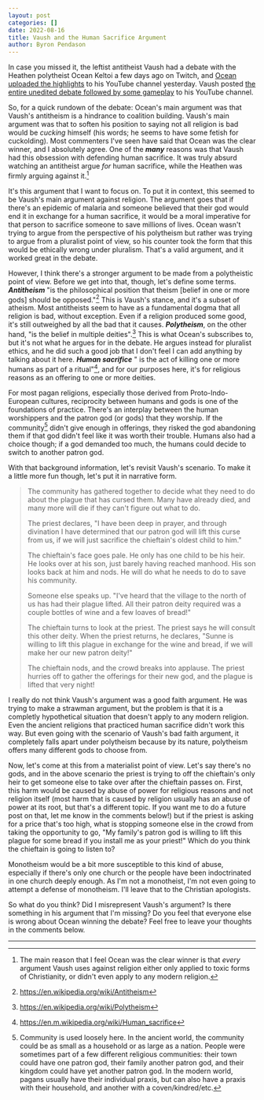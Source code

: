```yaml
---
layout: post
categories: []
date: 2022-08-16
title: Vaush and the Human Sacrifice Argument
author: Byron Pendason
---
```


In case you missed it, the leftist antitheist Vaush had a debate with the Heathen polytheist Ocean Keltoi a few days ago on Twitch, and [Ocean uploaded the highlights](https://youtu.be/IoYNXbqDctI) to his YouTube channel yesterday. Vaush posted [the entire unedited debate followed by some gameplay](https://youtu.be/H011hBnJAkE) to his YouTube channel. 

So, for a quick rundown of the debate: Ocean's main argument was that Vaush's antitheism is a hindrance to coalition building. Vaush's main argument was that to soften his position to saying not all religion is bad would be *cucking* himself (his words; he seems to have some fetish for cuckolding). Most commenters I've seen have said that Ocean was the clear winner, and I absolutely agree. One of the ***many*** reasons was that Vaush had this obsession with defending human sacrifice. It was truly absurd watching an antitheist argue *for* human sacrifice, while the Heathen was firmly arguing against it.[^5]

It's this argument that I want to focus on. To put it in context, this seemed to be Vaush's main argument against religion. The argument goes that if there's an epidemic of malaria and someone believed that their god would end it in exchange for a human sacrifice, it would be a moral imperative for that person to sacrifice someone to save millions of lives. Ocean wasn't trying to argue from the perspective of his polytheism but rather was trying to argue from a pluralist point of view, so his counter took the form that this would be ethically wrong under pluralism. That's a valid argument, and it worked great in the debate. 

However, I think there's a stronger argument to be made from a polytheistic point of view. Before we get into that, though, let's define some terms. ***Antitheism*** "is the philosophical position that theism [belief in one or more gods] should be opposed."[^1] This is Vaush's stance, and it's a subset of atheism. Most antitheists seem to have as a fundamental dogma that all religion is bad, without exception. Even if a religion produced some good, it's still outweighed by all the bad that it causes. ***Polytheism***, on the other hand, "is the belief in multiple deities".[^2] This is what Ocean's subscribes to, but it's not what he argues for in the debate. He argues instead for pluralist ethics, and he did such a good job that I don't feel I can add anything by talking about it here. ***Human sacrifice*** " is the act of killing one or more humans as part of a ritual"[^3], and for our purposes here, it's for religious reasons as an offering to one or more deities.

For most pagan religions, especially those derived from Proto-Indo-European cultures, reciprocity between humans and gods is one of the foundations of practice. There's an interplay between the human worshippers and the patron god (or gods) that they worship. If the community[^4] didn't give enough in offerings, they risked the god abandoning them if that god didn't feel like it was worth their trouble. Humans also had a choice though; if a god demanded too much, the humans could decide to switch to another patron god.

With that background information, let's revisit Vaush's scenario. To make it a little more fun though, let's put it in narrative form.

> The community has gathered together to decide what they need to do about the plague that has cursed them. Many have already died, and many more will die if they can't figure out what to do.
> 
> The priest declares, "I have been deep in prayer, and through divination I have determined that our patron god will lift this curse from us, if we will just sacrifice the chieftain's oldest child to him."
> 
> The chieftain's face goes pale. He only has one child to be his heir. He looks over at his son, just barely having reached manhood. His son looks back at him and nods. He will do what he needs to do to save his community.
> 
> Someone else speaks up. "I've heard that the village to the north of us has had their plague lifted. All their patron deity required was a couple bottles of wine and a few loaves of bread!"
> 
> The chieftain turns to look at the priest. The priest says he will consult this other deity. When the priest returns, he declares, "Sunne is willing to lift this plague in exchange for the wine and bread, if we will make her our new patron deity!"
> 
> The chieftain nods, and the crowd breaks into applause. The priest hurries off to gather the offerings for their new god, and the plague is lifted that very night!

I really do not think Vaush's argument was a good faith argument. He was trying to make a strawman argument, but the problem is that it is a completly hypothetical situation that doesn't apply to any modern religion. Even the ancient religions that practiced human sacrifice didn't work this way. But even going with the scenario of Vaush's bad faith argument, it completely falls apart under polytheism because by its nature, polytheism offers many different gods to choose from.

Now, let's come at this from a materialist point of view. Let's say there's no gods, and in the above scenario the priest is trying to off the chieftain's only heir to get someone else to take over after the chieftain passes on. First, this harm would be caused by abuse of power for religious reasons and not religion itself (most harm that is caused by religion usually has an abuse of power at its root, but that's a different topic. If you want me to do a future post on that, let me know in the comments below!) but if the priest is asking for a price that's too high, what is stopping someone else in the crowd from taking the opportunity to go, "My family's patron god is willing to lift this plague for some bread if you install me as your priest!" Which do you think the chieftain is going to listen to?

Monotheism would be a bit more susceptible to this kind of abuse, especially if there's only one church or the people have been indoctrinated in one church deeply enough. As I'm not a monotheist, I'm not even going to attempt a defense of monotheism. I'll leave that to the Christian apologists.

So what do you think? Did I misrepresent Vaush's argument? Is there something in his argument that I'm missing? Do you feel that everyone else is wrong about Ocean winning the debate? Feel free to leave your thoughts in the comments below.

---
[^1]: https://en.wikipedia.org/wiki/Antitheism

[^2]: https://en.wikipedia.org/wiki/Polytheism

[^3]: https://en.m.wikipedia.org/wiki/Human_sacrifice

[^4]: Community is used loosely here. In the ancient world, the community could be as small as a household or as large as a nation. People were sometimes part of a few different religious communities: their town could have one patron god, their family another patron god, and their kingdom could have yet another patron god. In the modern world, pagans usually have their individual praxis, but can also have a praxis with their household, and another with a coven/kindred/etc.

[^5]: The main reason that I feel Ocean was the clear winner is that *every* argument Vaush uses against religion either only applied to toxic forms of Christianity, or didn't even apply to any modern religion.
